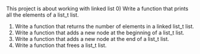 This project is about working with linked list
0) Write a function that prints all the elements of a list_t list.
1) Write a function that returns the number of elements in a linked list_t list.
2) Write a function that adds a new node at the beginning of a list_t list.
3) Write a function that adds a new node at the end of a list_t list.
4) Write a function that frees a list_t list.